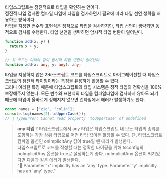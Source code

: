 타입스크립트는 점진적으로 타입을 확인하는 언어다.<br />
점진적 타입 검사란 컴파일 타임에 타입을 검사하면서 필요에 따라 타입 선언 생략을 허용하는 방식이다.<br />
타입을 지정한 변수와 표현식은 정적으로 타입을 검사하지만, 타입 선언이 생략되면 동적으로 검사를 수행한다. 타입 선언을 생략하면 암시적 타입 변환이 일어난다.

```typescript
function add(x, y) {
  return x + y;
}

// 위 코드는 아래와 같이 암시적 타입 변환이 일어난다.
function add(x: any, y: any): any;
```

타입을 지정하지 않은 자바스크립트 코드를 타입스크리트로 마이그레이션할 때 타입스크립트의 점진적 타이핑이라는 특징을 유용하게 활용할 수 있다.<br />
그러나 이러한 특징 때문에 타입스크립트의 타입 시스템은 정적 타입의 정확성을 100% 보장해주지 않는다. 모든 변수와 표현식의 타입을 컴파일타임에 검사하지 않아도 되기 때문에 타입이 올바르게 정해지지 않으면 런타임에서 에러가 발생하기도 한다.

```typescript
const names = ["zig", "colin"];
console.log(names[2].toUpperCase());
// 🚨 TypeError: Cannot read property 'toUpperCase' of undefined
```

> **any 타입** ? 타입스크립트에서 any 타입은 타입스크립트 내 모든 타입의 종류를 포함하는 가장 상위 타입으로 어떤 타입 값이든 할당할 수 있다. 단, 타입스크립트 컴파일 옵션인 onImplicitAny 값이 true일 땐 에러가 발생한다. <br />
> 타입스크립트로 코드를 작성할 때는 정확한 타이핑을 위해 tsconfig의 noImplicitAny 옵션을 true로 설정하는게 좋다. noImplicitAny 옵션이 켜져있다면 다음과 같은 에러가 발생한다. <br />
> "🚨 Parameter 'x' implicitly has an 'any' type. Parameter 'y' implicitly has an 'any' type."
